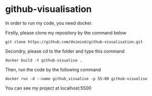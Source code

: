 # github-visualisation

In order to run my code, you need docker.

Firstly, please clone my repository by the command below
```
git clone https://github.com/doimiod/github-visualisation.git
```

Secondry, please cd to the folder and type this command
```
docker build -t github-visualise .
```
Then, run the code by the following command
```
docker run -d --name github_visualise -p 55:00 github-visualise
```

You can see my project at localhost:5500
